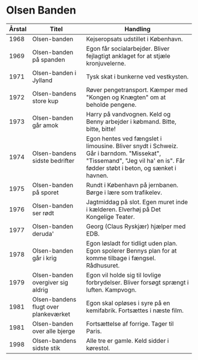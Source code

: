 # Olsen Banden

Årstal | Titel | Handling
-------|-------|---------
1968   | Olsen-banden | Kejseropsats udstillet i København.
1969   | Olsen-banden på spanden | Egon får socialarbejder. Bliver fejlagtigt anklaget for at stjæle kronjuvelerne.
1971   | Olsen-banden i Jylland | Tysk skat i bunkerne ved vestkysten.
1972   | Olsen-bandens store kup | Røver pengetransport. Kæmper med "Kongen og Knægten" om at beholde pengene.
1973   | Olsen-banden går amok | Harry på vandvognen. Keld og Benny arbejder i købmand. Bitte, bitte, bitte!
1974   | Olsen-bandens sidste bedrifter | Egon hentes ved fængslet i limousine. Bliver snydt i Schweiz. Går i barndom. "Missekat", "Tissemand", "Jeg vil ha' en is". Får fødder støbt i beton, og sænket i havnen.
1975   | Olsen-banden på sporet | Rundt i København på jernbanen. Børge i lære som trafikelev.
1976   | Olsen-banden ser rødt | Jagtmiddag på slot. Egen muret inde i kælderen. Elverhøj på Det Kongelige Teater.
1977   | Olsen-banden deruda' | Georg (Claus Ryskjær) hjælper med EDB.
1978   | Olsen-banden går i krig | Egon løsladt for tidligt uden plan. Egon spolerer Bennys plan for at komme tilbage i fængsel. Rådhusuret.
1979   | Olsen-banden overgiver sig aldrig | Egon vil holde sig til lovlige forbrydelser. Bliver forsøgt sprængt i luften. Kampvogn.
1981   | Olsen-bandens flugt over plankeværket | Egon skal opløses i syre på en kemifabrik. Fortsættes i næste film.
1981   | Olsen-banden over alle bjerge | Fortsættelse af forrige. Tager til Paris.
1998   | Olsen-bandens sidste stik | Alle tre er gamle. Keld sidder i kørestol.